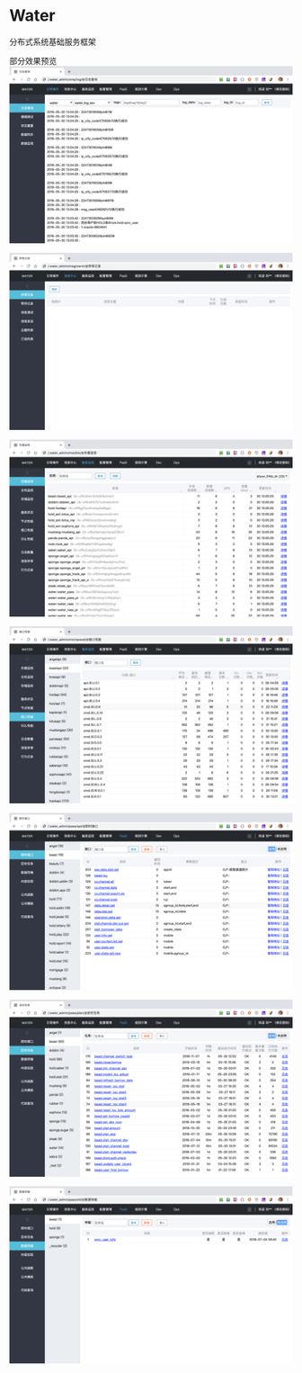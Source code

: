 # Water
分布式系统基础服务框架


部分效果预览
![](/preview/11.png)

![](/preview/21.png)

![](/preview/31.png)

![](/preview/36.png)

![](/preview/51.png)

![](/preview/52.png)

![](/preview/53.png)
